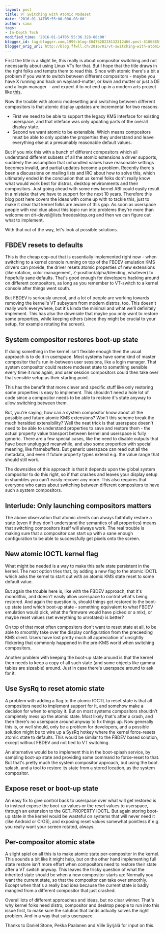 ```yaml
---
layout: post
title: VT Switching with Atomic Modeset
date: '2016-01-14T05:55:00.000-08:00'
author: sima
tags:
- In-Depth Tech
modified_time: '2016-01-14T05:55:36.328-08:00'
blogger_id: tag:blogger.com,1999:blog-8047628228132312466.post-8106885102788327740
blogger_orig_url: http://blog.ffwll.ch/2016/01/vt-switching-with-atomic-modeset.html
---
```


First the title is a slight lie, this really is about compositor switching and
not necessarily about using Linux VTs for that. But I hope that the title draws
in the right folks and tempts them to read this. Since with atomic there's a bit
a problem if you want to switch between different compositors - maybe you have X
running and hack on wayland-mutter, or kwin and mutter or just a DE and a login
manager&nbsp; - and expect it to not end up in a modern arts project like
[this](https://twitter.com/__damien__/status/676741658940186625).

<!--more-->

Now the trouble with atomic modesetting and switching between different
compositors is that atomic display updates are incremental for two reasons:

<ul><li>First we need to be able to support the legacy KMS interface for
existing userspace, and that inteface was only updating parts of the overall
display state.</li><li>Second we want atomic to be extensible. Which means
compositors must be able to only update the properties they understand and leave
everything else at a presumably reasonable default values.</li></ul>But if you
mix this with a bunch of different compositors which all understand different
subsets of all the atomic extensions a driver supports, suddenly the assumption
that unhandled values have reasonable settings becomes invalid, and partial
updates become a problem. Recently there's been a discussions on mailing lists
and IRC about how to solve this, which ultimately ended in the conclusion that
us kernel folks don't really know what would work best for distros, desktop
environments and their compositors. Just going ahead with some new kernel ABI
could easily result in a mistake that we have to support for the next 10 years.
Therefore this blog post here covers the ideas with come up with to tackle this,
just to make it clear that kernel folks are aware of this gap. As soon as
userspace people with real clue about this topic run into problems they're more
than welcome on dri-devel@lists.freedesktop.org and then we can figure out what
to implement.


With that out of the way, let's look at possible solutions.

## FBDEV resets to defaults

This is the cheap cop-out that is essentially implemented right now - when
switching to a kernel console running on top of the FBDEV emulation KMS drivers
can provide, the driver resets atomic properties of new extensions (like
rotation, color management, Z-position/alpha/blending, whatever) to hopefully
sane defaults. That's good enough for developers hacking around on different
compositors, as long as you remember to VT-switch to a kernel console after
things went south.

But FBDEV is seriously uncool, and a lot of people are working towards removing
the kernel's VT subsytem from modern distros, too. This doesn't really work
everywhere, but it's kinda the minimal and what we'll definitely implement. This
has also the downside that maybe you only want to restore some properties, while
keeping others (since they might be crucial to your setup, for example rotating
the screen).

## System compositor restores boot-up state

If doing something in the kernel isn't flexible enough then the usual approach
is to do it in userspace. Most systems have some kind of master compositor
that's run in-between user sessions, like a login manager. That system
compositor could restore modeset state to something sensible every time it runs
again, and user session compositors could then take over that sensible setup as
their starting point.

This has the benefit that more clever and specific stuff like only restoring
some properties is easy to implement. This shouldn't need a hole lot of code
since a compositor needs to be able to restore it's state anyway to allow
switching between them.

But, you're saying, how can a system compositor know about all the possible and
future atomic KMS extensions? Won't this scheme break the much heralded
extensibility? Well the neat trick is that userspace doesn't need to be able to
understand properties to save and restore them - the actual property value
transport between kernel and userspace is fully generic. There are a few special
cases, like the need to disable outputs that have been unplugged meanwhile, and
also some properties with special meaning, like framebuffers. But generic
userspace can read out all the metadata, and even if future property types
extend e.g. the value range that should still work.

The downsides of this approach is that it depends upon the global system
compositor to do this right, so if that crashes and leaves your display setup in
shambles you can't easily recover any more. This also requires that everyone who
cares about switching between different compositors to have such a system
compositors.

## Interlude: Only launching compositors matters

The above observation that atomic clients can always faithfully restore a state
(even if they don't understand the semantics of all properties) means that
switching compositors itself will always work. The real trouble is making sure
that a compositor can start up with a sane enough configuration to be able to
successfully get pixels onto the screen. 

## New atomic IOCTL kernel flag

What might be needed is a way to make this safe state persistent in the kernel.
The next option tries that, by adding a new flag to the atomic IOCTL which asks
the kernel to start out with an atomic KMS state reset to some default value.

But again the trouble here is, like with the FBDEV approach, that it's
monolithic, and doesn't easily allow userspace to control what's being restored.
And again the question is, should things get restored to the boot-up state (and
which boot-up state - something equivalent to what FBDEV emulation would pick,
what the firmware would have picked or a mix), or maybe reset values (set
everything to unrotated) is better?

On top of that most often compositors don't want to reset state at all, to be
able to smoothly take over the display configuration from the preceeding KMS
client. Users have lost pretty much all appreciation of unsightly flickering
that commonly happened in the pre-KMS world when switching compositors.

Another problem with keeping the boot-up state around is that the kernel then
needs to keep a copy of all such state (and some objects like gamma tables are
sizeable) around. Just in case there's userspace around to ask for it.

## Use SysRq to reset atomic state

A problem with adding a flag to the atomic IOCTL to reset state is that all
compositors need to implement support for it, and somehow make a decision for
when to employ it. But on most systems compositors shouldn't completely mess up
the atomic state. Most likely that's after a crash, and then there's no
userspace around anyway to fix things up. Now generally this is, or well should,
only be a problem for developers, and a possible solution might be to wire up a
SysRq hotkey where the kernel force-resets atomic state to defaults. This would
be similar to the FBDEV based solution, except without FBDEV and not tied to VT
switching.

An alternative would be to implement this in the boot-splash service, by
sampling boot-up state and providing some command to force-reset to that. But
that's pretty much the system compositor approach, but using the boot splash,
and a tool to restore its state from a stored location, as the system
compositor.

## Expose reset or boot-up state

An easy fix to give control back to userspace over what will get restored is to
instead expose the boot-up values or the reset values to userspace, through an
extension to the GET_PROPERTY IOCTL. But again storing boot-up state in the
kernel would be wasteful on systems that will never need it (like Android or
CrOS), and exposing reset values somewhat pointless if e.g. you really want your
screen rotated, always.

## Per-compositor atomic state

A slight spiel on all this is to make atomic state per-compositor in the kernel.
This sounds a bit like it might help, but on the other hand implementing full
state restore isn't more effort when compositors need to restore their state
after a VT switch anyway. This leaves the tricky question of what the inherited
state should be when a new compositor starts up: Normally you want the current
state, so that the compositor can take over smoothly. Except when that's a
really bad idea because the current state is badly mangled from a different
compositor that just crashed.

Overall lots of different approaches and ideas, but no clear winner. That's why
kernel folks need distro, compositor and desktop people to run into this issue
first, to make sure the solution that lands actually solves the right problem.
And in a way that suits userspace.

Thanks to Daniel Stone, Pekka Paalanen and Ville Syrjälä for input on
this.
